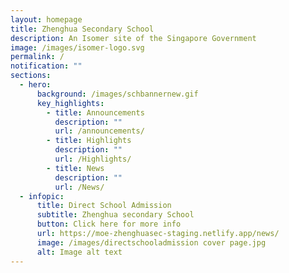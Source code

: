 ```yaml
---
layout: homepage
title: Zhenghua Secondary School
description: An Isomer site of the Singapore Government
image: /images/isomer-logo.svg
permalink: /
notification: ""
sections:
  - hero:
      background: /images/schbannernew.gif
      key_highlights:
        - title: Announcements
          description: ""
          url: /announcements/
        - title: Highlights
          description: ""
          url: /Highlights/
        - title: News
          description: ""
          url: /News/
  - infopic:
      title: Direct School Admission
      subtitle: Zhenghua secondary School
      button: Click here for more info
      url: https://moe-zhenghuasec-staging.netlify.app/news/
      image: /images/directschooladmission cover page.jpg
      alt: Image alt text
---
```

